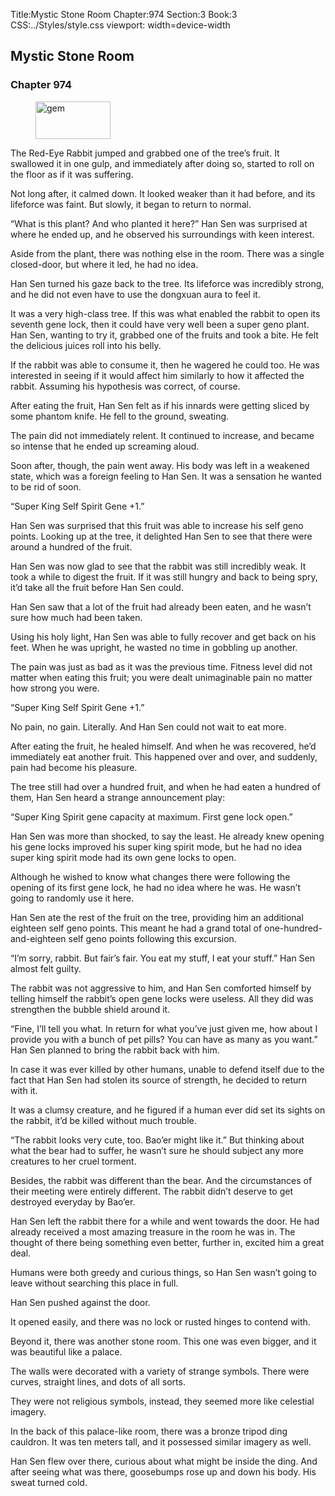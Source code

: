 Title:Mystic Stone Room 
Chapter:974 
Section:3 
Book:3 
CSS:../Styles/style.css 
viewport: width=device-width
  
## Mystic Stone Room
### Chapter 974 
<figure>
	<img src="../Images/gem.gif" alt="gem" id="gem" width="120" height="60" />
</figure>
  

  
  The Red-Eye Rabbit jumped and grabbed one of the tree’s fruit. It swallowed it in one gulp, and immediately after doing so, started to roll on the floor as if it was suffering.

Not long after, it calmed down. It looked weaker than it had before, and its lifeforce was faint. But slowly, it began to return to normal.

“What is this plant? And who planted it here?” Han Sen was surprised at where he ended up, and he observed his surroundings with keen interest.

Aside from the plant, there was nothing else in the room. There was a single closed-door, but where it led, he had no idea.

Han Sen turned his gaze back to the tree. Its lifeforce was incredibly strong, and he did not even have to use the dongxuan aura to feel it.

It was a very high-class tree. If this was what enabled the rabbit to open its seventh gene lock, then it could have very well been a super geno plant. Han Sen, wanting to try it, grabbed one of the fruits and took a bite. He felt the delicious juices roll into his belly.

If the rabbit was able to consume it, then he wagered he could too. He was interested in seeing if it would affect him similarly to how it affected the rabbit. Assuming his hypothesis was correct, of course.

After eating the fruit, Han Sen felt as if his innards were getting sliced by some phantom knife. He fell to the ground, sweating.

The pain did not immediately relent. It continued to increase, and became so intense that he ended up screaming aloud.

Soon after, though, the pain went away. His body was left in a weakened state, which was a foreign feeling to Han Sen. It was a sensation he wanted to be rid of soon.

“Super King Self Spirit Gene +1.”

Han Sen was surprised that this fruit was able to increase his self geno points. Looking up at the tree, it delighted Han Sen to see that there were around a hundred of the fruit.

Han Sen was now glad to see that the rabbit was still incredibly weak. It took a while to digest the fruit. If it was still hungry and back to being spry, it’d take all the fruit before Han Sen could.

Han Sen saw that a lot of the fruit had already been eaten, and he wasn’t sure how much had been taken.

Using his holy light, Han Sen was able to fully recover and get back on his feet. When he was upright, he wasted no time in gobbling up another.

The pain was just as bad as it was the previous time. Fitness level did not matter when eating this fruit; you were dealt unimaginable pain no matter how strong you were.

“Super King Self Spirit Gene +1.”

No pain, no gain. Literally. And Han Sen could not wait to eat more.

After eating the fruit, he healed himself. And when he was recovered, he’d immediately eat another fruit. This happened over and over, and suddenly, pain had become his pleasure.

The tree still had over a hundred fruit, and when he had eaten a hundred of them, Han Sen heard a strange announcement play:

“Super King Spirit gene capacity at maximum. First gene lock open.”

Han Sen was more than shocked, to say the least. He already knew opening his gene locks improved his super king spirit mode, but he had no idea super king spirit mode had its own gene locks to open.

Although he wished to know what changes there were following the opening of its first gene lock, he had no idea where he was. He wasn’t going to randomly use it here.

Han Sen ate the rest of the fruit on the tree, providing him an additional eighteen self geno points. This meant he had a grand total of one-hundred-and-eighteen self geno points following this excursion.

“I’m sorry, rabbit. But fair’s fair. You eat my stuff, I eat your stuff.” Han Sen almost felt guilty.

The rabbit was not aggressive to him, and Han Sen comforted himself by telling himself the rabbit’s open gene locks were useless. All they did was strengthen the bubble shield around it.

“Fine, I’ll tell you what. In return for what you’ve just given me, how about I provide you with a bunch of pet pills? You can have as many as you want.” Han Sen planned to bring the rabbit back with him.

In case it was ever killed by other humans, unable to defend itself due to the fact that Han Sen had stolen its source of strength, he decided to return with it.

It was a clumsy creature, and he figured if a human ever did set its sights on the rabbit, it’d be killed without much trouble.

“The rabbit looks very cute, too. Bao’er might like it.” But thinking about what the bear had to suffer, he wasn’t sure he should subject any more creatures to her cruel torment.

Besides, the rabbit was different than the bear. And the circumstances of their meeting were entirely different. The rabbit didn’t deserve to get destroyed everyday by Bao’er.

Han Sen left the rabbit there for a while and went towards the door. He had already received a most amazing treasure in the room he was in. The thought of there being something even better, further in, excited him a great deal.

Humans were both greedy and curious things, so Han Sen wasn’t going to leave without searching this place in full.

Han Sen pushed against the door.

It opened easily, and there was no lock or rusted hinges to contend with.

Beyond it, there was another stone room. This one was even bigger, and it was beautiful like a palace.

The walls were decorated with a variety of strange symbols. There were curves, straight lines, and dots of all sorts.

They were not religious symbols, instead, they seemed more like celestial imagery.

In the back of this palace-like room, there was a bronze tripod ding cauldron. It was ten meters tall, and it possessed similar imagery as well.

Han Sen flew over there, curious about what might be inside the ding. And after seeing what was there, goosebumps rose up and down his body. His sweat turned cold.
